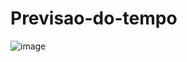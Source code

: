 # Previsao-do-tempo
![image](https://github.com/deivide11/Previsao-do-tempo/assets/99503429/1d6a8055-83dc-4057-a0bc-eed29978348b)

